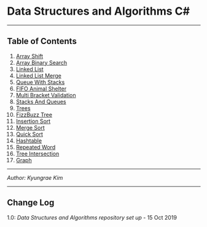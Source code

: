# Data Structures and Algorithms C\#
---

## Table of Contents
1. [Array Shift](https://github.com/jeremymaya/data-structures-and-algorithms-c-/tree/master/challenges/ArrayShift)
2. [Array Binary Search](https://github.com/jeremymaya/data-structures-and-algorithms-c-/tree/master/challenges/SearchBinary)
3. [Linked List](https://github.com/jeremymaya/data-structures-and-algorithms-c-sharp/tree/master/Data-Structures/LinkedList)
4. [Linked List Merge](https://github.com/jeremymaya/data-structures-and-algorithms-c-/tree/master/challenges/LLMerge)
5. [Queue With Stacks](https://github.com/jeremymaya/data-structures-and-algorithms-c-/tree/master/challenges/QueueWithStacks)
6. [FIFO Animal Shelter](https://github.com/jeremymaya/data-structures-and-algorithms-c-/tree/master/challenges/FIFOAnimalShelter)
7. [Multi Bracket Validation](https://github.com/jeremymaya/data-structures-and-algorithms-c-/tree/master/challenges/MultiBracketValidation)
8. [Stacks And Queues](https://github.com/jeremymaya/data-structures-and-algorithms-c-sharp/tree/master/Data-Structures/StacksAndQueues)
9. [Trees](https://github.com/jeremymaya/data-structures-and-algorithms-c-sharp/tree/master/Data-Structures/Trees)
10. [FizzBuzz Tree](https://github.com/jeremymaya/data-structures-and-algorithms-c-sharp/tree/master/challenges/FizzBuzzTree)
11. [Insertion Sort](https://github.com/jeremymaya/data-structures-and-algorithms-c-sharp/tree/master/challenges/InsertionSort)
12. [Merge Sort](https://github.com/jeremymaya/data-structures-and-algorithms-c-sharp/tree/master/challenges/MergeSort)
13. [Quick Sort](https://github.com/jeremymaya/data-structures-and-algorithms-c-sharp/tree/master/challenges/QuickSort)
14. [Hashtable](https://github.com/jeremymaya/data-structures-and-algorithms-c-sharp/tree/master/Data-Structures/HashtableImplementation)
15. [Repeated Word](https://github.com/jeremymaya/data-structures-and-algorithms-c-sharp/tree/master/challenges/RepeatedWord)
16. [Tree Intersection](https://github.com/jeremymaya/data-structures-and-algorithms-c-sharp/tree/master/challenges/TreeIntersection)
16. [Graph](https://github.com/jeremymaya/data-structures-and-algorithms-c-sharp/tree/master/Data-Structures/GraphImplementation)

---

*Author: Kyungrae Kim*

---

## Change Log
1.0: *Data Structures and Algorithms repository set up* - 15 Oct 2019
